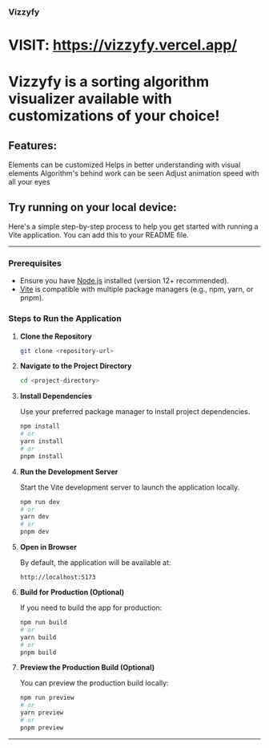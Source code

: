 ### Vizzyfy

# VISIT: https://vizzyfy.vercel.app/

# Vizzyfy is a sorting algorithm visualizer available with customizations of your choice!

## Features:
Elements can be customized
Helps in better understanding with visual elements
Algorithm's behind work can be seen
Adjust animation speed with all your eyes

## Try running on your local device:

Here's a simple step-by-step process to help you get started with running a Vite application. You can add this to your README file.

---

### Prerequisites

- Ensure you have [Node.js](https://nodejs.org/) installed (version 12+ recommended).
- [Vite](https://vitejs.dev/) is compatible with multiple package managers (e.g., npm, yarn, or pnpm).

### Steps to Run the Application

1. **Clone the Repository**

   ```bash
   git clone <repository-url>
   ```

2. **Navigate to the Project Directory**

   ```bash
   cd <project-directory>
   ```

3. **Install Dependencies**

   Use your preferred package manager to install project dependencies.

   ```bash
   npm install
   # or
   yarn install
   # or
   pnpm install
   ```

4. **Run the Development Server**

   Start the Vite development server to launch the application locally.

   ```bash
   npm run dev
   # or
   yarn dev
   # or
   pnpm dev
   ```

5. **Open in Browser**

   By default, the application will be available at:

   ```
   http://localhost:5173
   ```

6. **Build for Production (Optional)**

   If you need to build the app for production:

   ```bash
   npm run build
   # or
   yarn build
   # or
   pnpm build
   ```

7. **Preview the Production Build (Optional)**

   You can preview the production build locally:

   ```bash
   npm run preview
   # or
   yarn preview
   # or
   pnpm preview
   ```

---
